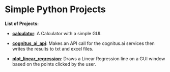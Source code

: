 # Simple Python Projects

**List of Projects:**

- [**calculator**](https://github.com/gurkandyilmaz/python_projects/tree/master/calculator): A Calculator with a simple GUI.<br /> 

- [**cognitus_ai_api**](https://github.com/gurkandyilmaz/python_projects/tree/master/cognitus_ai_api): Makes an API call for the cognitus.ai services then writes the results to txt and excel files.<br />

- [**plot_linear_regression**](https://github.com/gurkandyilmaz/python_projects/tree/master/plot_linear_regression): Draws a Linear Regression line on a GUI window based on the points clicked by the user.<br />

